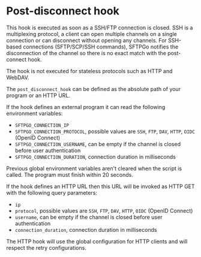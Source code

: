 # Post-disconnect hook

This hook is executed as soon as a SSH/FTP connection is closed. SSH is a multiplexing protocol, a client can open multiple channels on a single connection or can disconnect without opening any channels. For SSH-based connections (SFTP/SCP/SSH commands), SFTPGo notifies the disconnection of the channel so there is no exact match with the post-connect hook.

The hook is not executed for stateless protocols such as HTTP and WebDAV.

The `post_disconnect_hook` can be defined as the absolute path of your program or an HTTP URL.

If the hook defines an external program it can read the following environment variables:

- `SFTPGO_CONNECTION_IP`
- `SFTPGO_CONNECTION_PROTOCOL`, possible values are `SSH`, `FTP`, `DAV`, `HTTP`, `OIDC` (OpenID Connect)
- `SFTPGO_CONNECTION_USERNAME`, can be empty if the channel is closed before user authentication
- `SFTPGO_CONNECTION_DURATION`, connection duration in milliseconds

Previous global environment variables aren't cleared when the script is called.
The program must finish within 20 seconds.

If the hook defines an HTTP URL then this URL will be invoked as HTTP GET with the following query parameters:

- `ip`
- `protocol`, possible values are `SSH`, `FTP`, `DAV`, `HTTP`, `OIDC` (OpenID Connect)
- `username`, can be empty if the channel is closed before user authentication
- `connection_duration`, connection duration in milliseconds

The HTTP hook will use the global configuration for HTTP clients and will respect the retry configurations.
